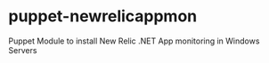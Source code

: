 puppet-newrelicappmon
=====================

Puppet Module to install New Relic .NET App monitoring in Windows Servers
